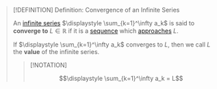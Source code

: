 >[!DEFINITION] Definition: Convergence of an Infinite Series
>
>An [infinite series](../Infinite%20Series.md) $\displaystyle \sum_{k=1}^\infty a_k$ is said to **converge to** $L \in \mathbb{R}$ if it is a [sequence](../../Real%20Sequences/Real%20Sequence.md) which [approaches](../../Real%20Sequences/Limits%20of%20Sequences/Sequence%20Convergence.md) $L$.
>
>If $\displaystyle \sum_{k=1}^\infty a_k$ converges to $L$, then we call $L$ the **value** of the infinite series.
>
>>[!NOTATION]
>>
>>$$\displaystyle \sum_{k=1}^\infty a_k = L$$
>>
>